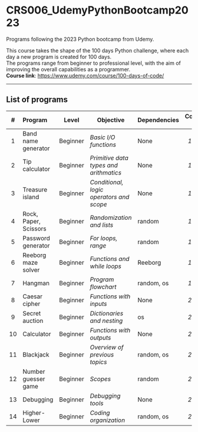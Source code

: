 # CRS006_UdemyPythonBootcamp2023
Programs following the 2023 Python bootcamp from Udemy.

This course takes the shape of the 100 days Python challenge, where each day a new program is created for 100 days.<br>
The programs range from beginner to professional level, with the aim of improving the overall capabilities as a programmer.<br>
<b>Course link</b>: https://www.udemy.com/course/100-days-of-code/

---
## List of programs
|  # | Program               | Level    | Objective                                     | Dependencies | Completion date |
|:--:|:----------------------|:--------:|-----------------------------------------------|--------------|:---------------:|
|  1 | Band name generator   | Beginner | <i>Basic I/O functions</i>                    | None         | *12/10/23*      |
|  2 | Tip calculator        | Beginner | <i>Primitive data types and arithmatics</i>   | None         | *13/10/23*      |
|  3 | Treasure island       | Beginner | <i>Conditional, logic operators and scope</i> | None         | *14/10/23*      |
|  4 | Rock, Paper, Scissors | Beginner | <i>Randomization and lists</i>                | random       | *15/10/23*      |
|  5 | Password generator    | Beginner | <i>For loops, range</i>                       | random       | *16/10/23*      |
|  6 | Reeborg maze solver   | Beginner | <i>Functions and while loops</i>              | Reeborg      | *18/10/23*      |
|  7 | Hangman               | Beginner | <i>Program flowchart</i>                      | random, os   | *19/10/23*      |
|  8 | Caesar cipher         | Beginner | <i>Functions with inputs</i>                  | None         | *20/10/23*      |
|  9 | Secret auction        | Beginner | <i>Dictionaries and nesting</i>               | os           | *21/10/23*      |
| 10 | Calculator            | Beginner | <i>Functions with outputs</i>                 | None         | *22/10/23*      |
| 11 | Blackjack             | Beginner | <i>Overview of previous topics</i>            | random, os   | *24/10/23*      |
| 12 | Number guesser game   | Beginner | <i>Scopes</i>                                 | random       | *25/10/23*      |
| 13 | Debugging             | Beginner | <i>Debugging tools</i>                        | None         | *26/10/23*      |
| 14 | Higher-Lower          | Beginner | <i>Coding organization</i>                    | random, os   | *28/10/23*      |
